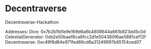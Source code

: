 # Decentraverse
Decentraverse-Hackathon



Addresses: 
	Dice: 0x7b2b1fd1e9e169d6a6b4808644a661b823dd5c0d
	CelestialGenerator: 0xb2e50baef6ca6fcc2d1e504360f6ae5881cef12f
	Decentraverse:	0xc49f8d84e971fed66cd6a31249997b65154ced07